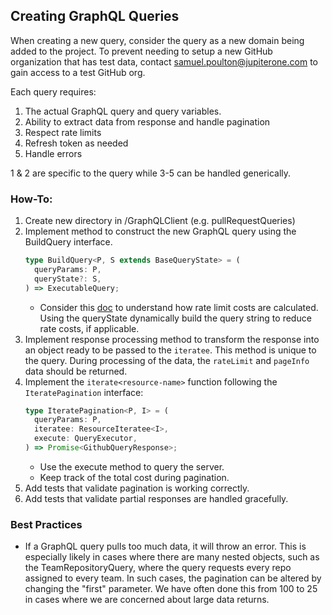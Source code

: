 ## Creating GraphQL Queries

When creating a new query, consider the query as a new domain being added to the
project. To prevent needing to setup a new GitHub organization that has test
data, contact samuel.poulton@jupiterone.com to gain access to a test GitHub org.

Each query requires:

1. The actual GraphQL query and query variables.
2. Ability to extract data from response and handle pagination
3. Respect rate limits
4. Refresh token as needed
5. Handle errors

1 & 2 are specific to the query while 3-5 can be handled generically.

### How-To:

1. Create new directory in /GraphQLClient (e.g. pullRequestQueries)
2. Implement method to construct the new GraphQL query using the BuildQuery
   interface.
   ```typescript
   type BuildQuery<P, S extends BaseQueryState> = (
     queryParams: P,
     queryState?: S,
   ) => ExecutableQuery;
   ```
   - Consider this
     [doc](https://docs.github.com/en/graphql/overview/resource-limitations) to
     understand how rate limit costs are calculated. Using the queryState
     dynamically build the query string to reduce rate costs, if applicable.
3. Implement response processing method to transform the response into an object
   ready to be passed to the `iteratee`. This method is unique to the query.
   During processing of the data, the `rateLimit` and `pageInfo` data should be
   returned.
4. Implement the `iterate<resource-name>` function following the
   `IteratePagination` interface:
   ```typescript
   type IteratePagination<P, I> = (
     queryParams: P,
     iteratee: ResourceIteratee<I>,
     execute: QueryExecutor,
   ) => Promise<GithubQueryResponse>;
   ```
   - Use the execute method to query the server.
   - Keep track of the total cost during pagination.
5. Add tests that validate pagination is working correctly.
6. Add tests that validate partial responses are handled gracefully.

### Best Practices

- If a GraphQL query pulls too much data, it will throw an error. This is
  especially likely in cases where there are many nested objects, such as the
  TeamRepositoryQuery, where the query requests every repo assigned to every
  team. In such cases, the pagination can be altered by changing the "first"
  parameter. We have often done this from 100 to 25 in cases where we are
  concerned about large data returns.
